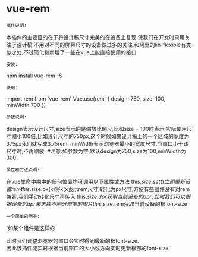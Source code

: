 # vue-rem
    插件说明:
本插件的主要目的在于将设计稿尺寸完美的在设备上复现.使我们在开发时只用关注于设计稿,不用对不同的屏幕尺寸的设备做过多的关注.和阿里的lib-flexible有类似之处,不过简化和新增了一些在vue上能直接使用的接口

    安装: 
npm install vue-rem -S

    使用: 
import rem from 'vue-rem'
Vue.use(rem, {
    design: 750,
    size: 100,
    minWidth:700
})

    参数说明:
design表示设计尺寸,size表示的是缩放比例尺,比如size = 100时表示 实际使用尺寸缩小100倍,比如设计尺寸的750px,这个时候如果设计稿上的一个区域的宽度为375px我们就写成3.75rem.
minWidth表示浏览器最小的宽度尺寸.当窗口小于该尺寸时,不再缩放.
#注意:如参数为空,默认design为750,size为100,minWidth为300

    属性和方法说明:
在vue生命中期中的任何位置均可调用以下属性或方法
this.$size.set()立即重新设置rem
this.$size.px(x)将x(x表示rem尺寸)转化为px尺寸,方便有些组件没有对rem兼容,我们手动转化尺寸再传入
this.$size.dpr获取当前设备的dpr,此时我们可以根据设备的dpr来选择不同分辨率的图片
this.$size.rem获取当前设备的根font-size

    一个简单的例子:
`如某个组件是这样的  
<template lang='pug'>  
    div.back helloworld  
</template>  

<script>  
export default {  
    name: 'home',  
    data(){  
      return {  
          size:this.$size  
      }  
    },  
    watch:{  
        size:{  
            handler(x){  
                console.log(x.rem)  
            },  
            deep:true  
        }  
    }  
   }  

</script>  

<style lang='css' scoped>  
.back{  
    width: 2rem;  
    height: 2rem;  
    background: black  
}  
</style>  

此时我们调整浏览器的窗口会实时得到最新的根font-size.  
因此该插件能实时根据当前窗口的大小或方向实时更新根部的font-size  `


